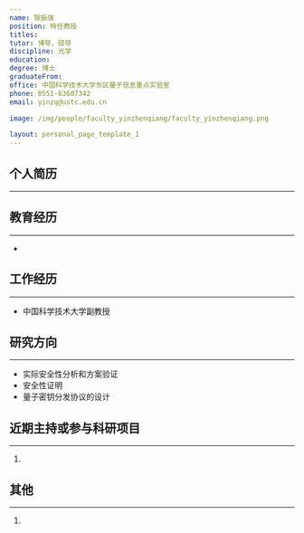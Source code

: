 ```yaml
---
name: 银振强
position: 特任教授
titles: 
tutor: 博导、硕导
discipline: 光学
education: 
degree: 博士
graduateFrom: 
office: 中国科学技术大学东区量子信息重点实验室
phone: 0551-63607342
email: yinzq@ustc.edu.cn

image: /img/people/faculty_yinzhenqiang/faculty_yinzhenqiang.png

layout: personal_page_template_1
---
```


## 个人简历
--------------


## 教育经历
--------------
* 

## 工作经历
--------------
* 中国科学技术大学副教授

## 研究方向
--------------
* 实际安全性分析和方案验证
* 安全性证明
* 量子密钥分发协议的设计

## 近期主持或参与科研项目
--------------
1. 

## 其他
---------
1. 
